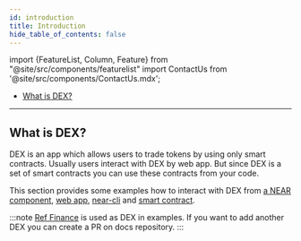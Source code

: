 ```yaml
---
id: introduction
title: Introduction
hide_table_of_contents: false
---
```



import {FeatureList, Column, Feature} from "@site/src/components/featurelist"
import ContactUs from '@site/src/components/ContactUs.mdx';


- [What is DEX?](#what-is-dex)

---

## What is DEX?

DEX is an app which allows users to trade tokens by using only smart contracts. Usually users interact with DEX by web app. But since DEX is a set of smart contracts you can use these contracts from your code.

This section provides some examples how to interact with DEX from [a NEAR component](./interacting/bos), [web app](./interacting/web-app), [near-cli](./interacting/near-cli) and [smart contract](./interacting/smart-contract).

:::note
[Ref Finance](https://www.ref.finance/) is used as DEX in examples. If you want to add another DEX you can create a PR on docs repository.
:::